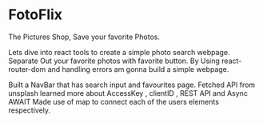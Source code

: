 # FotoFlix
The Pictures Shop, Save your favorite Photos.

Lets dive into react tools to create a simple photo search webpage.
Separate Out your favorite photos with favorite button.
By Using react-router-dom and handling errors am gonna build a simple webpage.

Built a NavBar that has search input and favourites page.
Fetched API from unsplash 
learned more about AccessKey , clientID , REST API and Async AWAIT
Made use of map to connect each of the users elements respectively.



